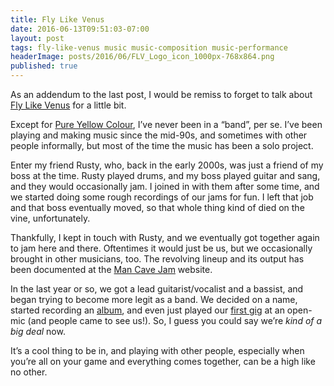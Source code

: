 ```yaml
---
title: Fly Like Venus
date: 2016-06-13T09:51:03-07:00
layout: post
tags: fly-like-venus music music-composition music-performance
headerImage: posts/2016/06/FLV_Logo_icon_1000px-768x864.png
published: true
---
```

As an addendum to the last post, I would be remiss to forget to talk about [Fly Like Venus](http://flylikevenus.com) for a little bit.

<!--more-->

Except for [Pure Yellow Colour](http://pyc.nebyoolae.com), I&#8217;ve never been in a &#8220;band&#8221;, per se. I&#8217;ve been playing and making music since the mid-90s, and sometimes with other people informally, but most of the time the music has been a solo project.

Enter my friend Rusty, who, back in the early 2000s, was just a friend of my boss at the time. Rusty played drums, and my boss played guitar and sang, and they would occasionally jam. I joined in with them after some time, and we started doing some rough recordings of our jams for fun. I left that job and that boss eventually moved, so that whole thing kind of died on the vine, unfortunately.

Thankfully, I kept in touch with Rusty, and we eventually got together again to jam here and there. Oftentimes it would just be us, but we occasionally brought in other musicians, too. The revolving lineup and its output has been documented at the [Man Cave Jam](http://mcj.nebyoolae.com) website.

In the last year or so, we got a lead guitarist/vocalist and a bassist, and began trying to become more legit as a band. We decided on a name, started recording an [album](https://soundcloud.com/fly-like-venus/wondering-why), and even just played our [first gig](https://www.youtube.com/watch?v=OIQngMeLNdw) at an open-mic (and people came to see us!). So, I guess you could say we&#8217;re _kind of a big deal_ now.

It&#8217;s a cool thing to be in, and playing with other people, especially when you&#8217;re all on your game and everything comes together, can be a high like no other.
